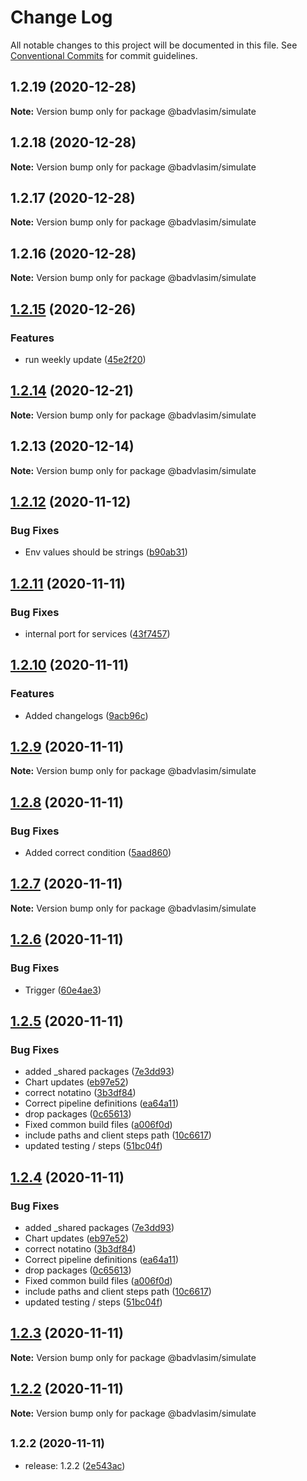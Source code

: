 # Change Log

All notable changes to this project will be documented in this file.
See [Conventional Commits](https://conventionalcommits.org) for commit guidelines.

## 1.2.19 (2020-12-28)

**Note:** Version bump only for package @badvlasim/simulate





## 1.2.18 (2020-12-28)

**Note:** Version bump only for package @badvlasim/simulate





## 1.2.17 (2020-12-28)

**Note:** Version bump only for package @badvlasim/simulate





## 1.2.16 (2020-12-28)

**Note:** Version bump only for package @badvlasim/simulate





## [1.2.15](https://github.com/Badminton-Apps/core/compare/v1.2.14...v1.2.15) (2020-12-26)


### Features

* run weekly update ([45e2f20](https://github.com/Badminton-Apps/core/commit/45e2f2087c127c81d068309feada5c0eeefc3426))






## [1.2.14](https://github.com/Badminton-Apps/core/compare/v1.2.13...v1.2.14) (2020-12-21)

**Note:** Version bump only for package @badvlasim/simulate






## 1.2.13 (2020-12-14)

**Note:** Version bump only for package @badvlasim/simulate






## [1.2.12](https://dev.azure.com/bad-vla-sim/ranking/_git/ranking/compare/v1.2.11...v1.2.12) (2020-11-12)


### Bug Fixes

* Env values should be strings ([b90ab31](https://dev.azure.com/bad-vla-sim/ranking/_git/ranking/commits/b90ab31bb69f009e09cffdbc6af6719c5e220a81))





## [1.2.11](https://dev.azure.com/bad-vla-sim/ranking/_git/ranking/compare/v1.2.10...v1.2.11) (2020-11-11)


### Bug Fixes

* internal port for services ([43f7457](https://dev.azure.com/bad-vla-sim/ranking/_git/ranking/commits/43f7457db3d1a75b7e26435e2e180d01ba022745))





## [1.2.10](https://dev.azure.com/bad-vla-sim/ranking/_git/ranking/compare/v1.2.9...v1.2.10) (2020-11-11)


### Features

* Added changelogs ([9acb96c](https://dev.azure.com/bad-vla-sim/ranking/_git/ranking/commits/9acb96ce01a016b74ac6946c06d5c43082654496))





## [1.2.9](https://dev.azure.com/bad-vla-sim/ranking/_git/ranking/compare/v1.2.8...v1.2.9) (2020-11-11)

**Note:** Version bump only for package @badvlasim/simulate





## [1.2.8](https://dev.azure.com/bad-vla-sim/ranking/_git/ranking/compare/v1.2.7...v1.2.8) (2020-11-11)


### Bug Fixes

* Added correct condition ([5aad860](https://dev.azure.com/bad-vla-sim/ranking/_git/ranking/commits/5aad860117228c12277edc1503b35ad4df7eb6a4))





## [1.2.7](https://dev.azure.com/bad-vla-sim/ranking/_git/ranking/compare/v1.2.6...v1.2.7) (2020-11-11)

**Note:** Version bump only for package @badvlasim/simulate





## [1.2.6](https://dev.azure.com/bad-vla-sim/ranking/_git/ranking/compare/v1.2.5...v1.2.6) (2020-11-11)


### Bug Fixes

* Trigger ([60e4ae3](https://dev.azure.com/bad-vla-sim/ranking/_git/ranking/commits/60e4ae3f51b0286d161fddd6ac9961162ee5e699))





## [1.2.5](https://dev.azure.com/bad-vla-sim/ranking/_git/ranking/compare/v1.2.3...v1.2.5) (2020-11-11)


### Bug Fixes

* added _shared packages ([7e3dd93](https://dev.azure.com/bad-vla-sim/ranking/_git/ranking/commits/7e3dd934cc244c0c10febd152b5e7b10da8b26c0))
* Chart updates ([eb97e52](https://dev.azure.com/bad-vla-sim/ranking/_git/ranking/commits/eb97e52b24e08f82036fee39f55218b292fd5053))
* correct notatino ([3b3df84](https://dev.azure.com/bad-vla-sim/ranking/_git/ranking/commits/3b3df84d4a0cb20aed48697f1c2ff35a2175d652))
* Correct pipeline definitions ([ea64a11](https://dev.azure.com/bad-vla-sim/ranking/_git/ranking/commits/ea64a11c246c1833fb0afb28245b59b8c45d1687))
* drop packages ([0c65613](https://dev.azure.com/bad-vla-sim/ranking/_git/ranking/commits/0c6561356dbfad7a30c71198f9b1789e70c5eaf6))
* Fixed common build files ([a006f0d](https://dev.azure.com/bad-vla-sim/ranking/_git/ranking/commits/a006f0d9397ec08b0a5bdf8e08739805abfeba9e))
* include paths and client steps path ([10c6617](https://dev.azure.com/bad-vla-sim/ranking/_git/ranking/commits/10c66172a79869195ab7eb3d168785a683b982f9))
* updated testing / steps ([51bc04f](https://dev.azure.com/bad-vla-sim/ranking/_git/ranking/commits/51bc04f82f38713a86b005664a574469b2189de1))





## [1.2.4](https://dev.azure.com/bad-vla-sim/ranking/_git/ranking/compare/v1.2.3...v1.2.4) (2020-11-11)


### Bug Fixes

* added _shared packages ([7e3dd93](https://dev.azure.com/bad-vla-sim/ranking/_git/ranking/commits/7e3dd934cc244c0c10febd152b5e7b10da8b26c0))
* Chart updates ([eb97e52](https://dev.azure.com/bad-vla-sim/ranking/_git/ranking/commits/eb97e52b24e08f82036fee39f55218b292fd5053))
* correct notatino ([3b3df84](https://dev.azure.com/bad-vla-sim/ranking/_git/ranking/commits/3b3df84d4a0cb20aed48697f1c2ff35a2175d652))
* Correct pipeline definitions ([ea64a11](https://dev.azure.com/bad-vla-sim/ranking/_git/ranking/commits/ea64a11c246c1833fb0afb28245b59b8c45d1687))
* drop packages ([0c65613](https://dev.azure.com/bad-vla-sim/ranking/_git/ranking/commits/0c6561356dbfad7a30c71198f9b1789e70c5eaf6))
* Fixed common build files ([a006f0d](https://dev.azure.com/bad-vla-sim/ranking/_git/ranking/commits/a006f0d9397ec08b0a5bdf8e08739805abfeba9e))
* include paths and client steps path ([10c6617](https://dev.azure.com/bad-vla-sim/ranking/_git/ranking/commits/10c66172a79869195ab7eb3d168785a683b982f9))
* updated testing / steps ([51bc04f](https://dev.azure.com/bad-vla-sim/ranking/_git/ranking/commits/51bc04f82f38713a86b005664a574469b2189de1))





## [1.2.3](https://dev.azure.com/bad-vla-sim/ranking/_git/ranking/compare/v1.2.2...v1.2.3) (2020-11-11)

**Note:** Version bump only for package @badvlasim/simulate





## [1.2.2](https://dev.azure.com/bad-vla-sim/ranking/_git/ranking/compare/v1.2.1...v1.2.2) (2020-11-11)

**Note:** Version bump only for package @badvlasim/simulate





## <small>1.2.2 (2020-11-11)</small>

* release: 1.2.2 ([2e543ac](https://dev.azure.com/bad-vla-sim/ranking/_git/ranking/commits/2e543ac))
